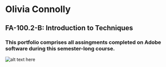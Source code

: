 # Olivia Connolly
## FA-100.2-B: Introduction to Techniques
### This portfolio comprises all assingments completed on Adobe software during this semester-long course.

![alt text here]()
